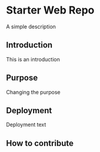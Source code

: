 # Starter Web Repo

A simple description

## Introduction 

This is an introduction

## Purpose

Changing the purpose

## Deployment

Deployment text

## How to contribute